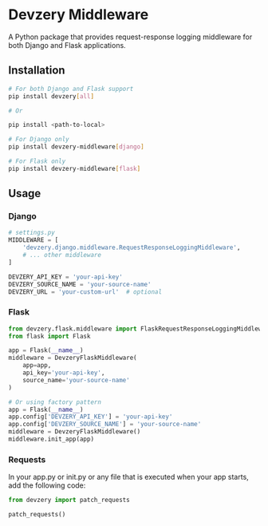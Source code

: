 # Devzery Middleware

A Python package that provides request-response logging middleware for both Django and Flask applications.

## Installation

```bash
# For both Django and Flask support
pip install devzery[all]

# Or

pip install <path-to-local>

# For Django only
pip install devzery-middleware[django]

# For Flask only
pip install devzery-middleware[flask]
```

## Usage

### Django

```python
# settings.py
MIDDLEWARE = [
    'devzery.django.middleware.RequestResponseLoggingMiddleware',
    # ... other middleware
]

DEVZERY_API_KEY = 'your-api-key'
DEVZERY_SOURCE_NAME = 'your-source-name'
DEVZERY_URL = 'your-custom-url'  # optional
```

### Flask

```python
from devzery.flask.middleware import FlaskRequestResponseLoggingMiddleware as DevzeryFlaskMiddleware
from flask import Flask

app = Flask(__name__)
middleware = DevzeryFlaskMiddleware(
    app=app,
    api_key='your-api-key',
    source_name='your-source-name'
)

# Or using factory pattern
app = Flask(__name__)
app.config['DEVZERY_API_KEY'] = 'your-api-key'
app.config['DEVZERY_SOURCE_NAME'] = 'your-source-name'
middleware = DevzeryFlaskMiddleware()
middleware.init_app(app)
```

### Requests

In your app.py or init.py or any file that is executed when your app starts, add the following code:

```python
from devzery import patch_requests

patch_requests() 
```
